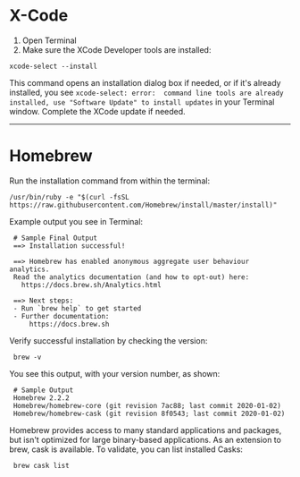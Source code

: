 # X-Code
  1. Open Terminal
  2. Make sure the XCode Developer tools are installed:
  ```
  xcode-select --install
  ```
  This command opens an installation dialog box if needed, or if it's already installed, you see `xcode-select: error: 
  command line tools are already installed, use "Software Update" to install updates` in your Terminal window. Complete the XCode update if needed.

---

# Homebrew
Run the installation command from within the terminal:

``` 
/usr/bin/ruby -e "$(curl -fsSL https://raw.githubusercontent.com/Homebrew/install/master/install)"
```

Example output you see in Terminal:

```
 # Sample Final Output
 ==> Installation successful!

 ==> Homebrew has enabled anonymous aggregate user behaviour analytics.
 Read the analytics documentation (and how to opt-out) here:
   https://docs.brew.sh/Analytics.html

 ==> Next steps:
 - Run `brew help` to get started
 - Further documentation:
     https://docs.brew.sh
```

Verify successful installation by checking the version:
```
 brew -v
```

You see this output, with your version number, as shown:

```
 # Sample Output
 Homebrew 2.2.2
 Homebrew/homebrew-core (git revision 7ac88; last commit 2020-01-02)
 Homebrew/homebrew-cask (git revision 8f0543; last commit 2020-01-02)
```

Homebrew provides access to many standard applications and packages, but isn't optimized for large binary-based applications. As an extension to brew, cask is available. To validate, you can list installed Casks:
```
 brew cask list
```
